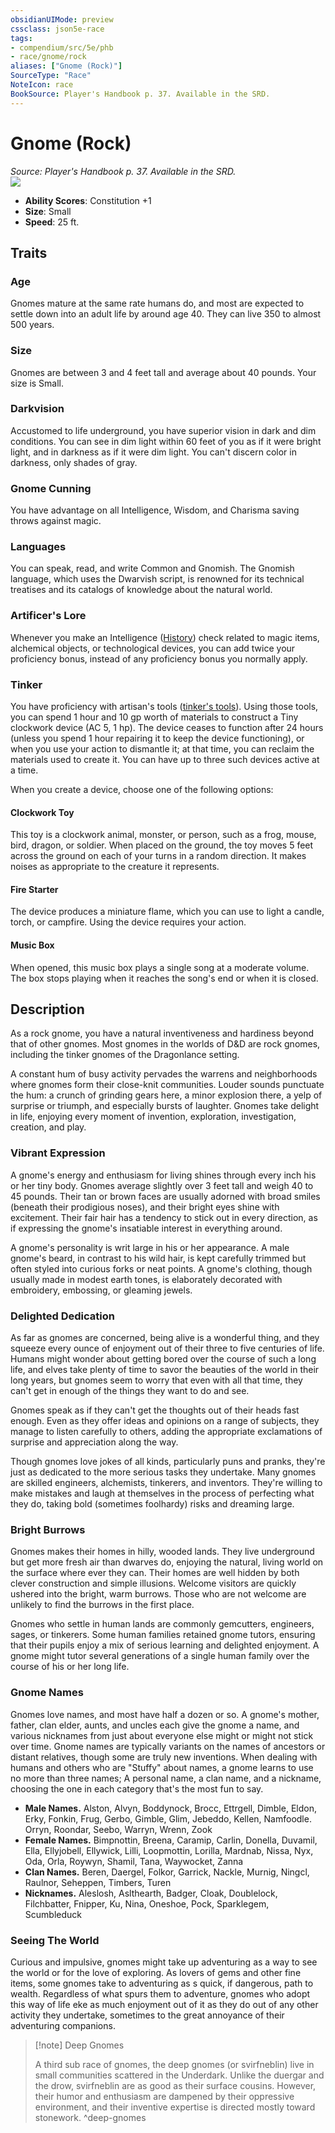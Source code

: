 ```yaml
---
obsidianUIMode: preview
cssclass: json5e-race
tags:
- compendium/src/5e/phb
- race/gnome/rock
aliases: ["Gnome (Rock)"]
SourceType: "Race"
NoteIcon: race
BookSource: Player's Handbook p. 37. Available in the SRD.
---
```

# Gnome (Rock)
*Source: Player's Handbook p. 37. Available in the SRD.*  
![](https://raw.githubusercontent.com/5etools-mirror-2/5etools-img/main/races/PHB/Gnome.webp#right)  

- **Ability Scores**: Constitution +1
- **Size**: Small
- **Speed**: 25 ft.

## Traits

### Age

Gnomes mature at the same rate humans do, and most are expected to settle down into an adult life by around age 40. They can live 350 to almost 500 years.

### Size

Gnomes are between 3 and 4 feet tall and average about 40 pounds. Your size is Small.

### Darkvision

Accustomed to life underground, you have superior vision in dark and dim conditions. You can see in dim light within 60 feet of you as if it were bright light, and in darkness as if it were dim light. You can't discern color in darkness, only shades of gray.

### Gnome Cunning

You have advantage on all Intelligence, Wisdom, and Charisma saving throws against magic.

### Languages

You can speak, read, and write Common and Gnomish. The Gnomish language, which uses the Dwarvish script, is renowned for its technical treatises and its catalogs of knowledge about the natural world.

### Artificer's Lore

Whenever you make an Intelligence ([History](/2-Mechanics/CLI/rules/skills.md#History)) check related to magic items, alchemical objects, or technological devices, you can add twice your proficiency bonus, instead of any proficiency bonus you normally apply.

### Tinker

You have proficiency with artisan's tools ([tinker's tools](/2-Mechanics/CLI/items/tinkers-tools.md)). Using those tools, you can spend 1 hour and 10 gp worth of materials to construct a Tiny clockwork device (AC 5, 1 hp). The device ceases to function after 24 hours (unless you spend 1 hour repairing it to keep the device functioning), or when you use your action to dismantle it; at that time, you can reclaim the materials used to create it. You can have up to three such devices active at a time.

When you create a device, choose one of the following options:

#### Clockwork Toy

This toy is a clockwork animal, monster, or person, such as a frog, mouse, bird, dragon, or soldier. When placed on the ground, the toy moves 5 feet across the ground on each of your turns in a random direction. It makes noises as appropriate to the creature it represents.

#### Fire Starter

The device produces a miniature flame, which you can use to light a candle, torch, or campfire. Using the device requires your action.

#### Music Box

When opened, this music box plays a single song at a moderate volume. The box stops playing when it reaches the song's end or when it is closed.

## Description

As a rock gnome, you have a natural inventiveness and hardiness beyond that of other gnomes. Most gnomes in the worlds of D&D are rock gnomes, including the tinker gnomes of the Dragonlance setting.

A constant hum of busy activity pervades the warrens and neighborhoods where gnomes form their close-knit communities. Louder sounds punctuate the hum: a crunch of grinding gears here, a minor explosion there, a yelp of surprise or triumph, and especially bursts of laughter. Gnomes take delight in life, enjoying every moment of invention, exploration, investigation, creation, and play.

### Vibrant Expression

A gnome's energy and enthusiasm for living shines through every inch his or her tiny body. Gnomes average slightly over 3 feet tall and weigh 40 to 45 pounds. Their tan or brown faces are usually adorned with broad smiles (beneath their prodigious noses), and their bright eyes shine with excitement. Their fair hair has a tendency to stick out in every direction, as if expressing the gnome's insatiable interest in everything around.

A gnome's personality is writ large in his or her appearance. A male gnome's beard, in contrast to his wild hair, is kept carefully trimmed but often styled into curious forks or neat points. A gnome's clothing, though usually made in modest earth tones, is elaborately decorated with embroidery, embossing, or gleaming jewels.

### Delighted Dedication

As far as gnomes are concerned, being alive is a wonderful thing, and they squeeze every ounce of enjoyment out of their three to five centuries of life. Humans might wonder about getting bored over the course of such a long life, and elves take plenty of time to savor the beauties of the world in their long years, but gnomes seem to worry that even with all that time, they can't get in enough of the things they want to do and see.

Gnomes speak as if they can't get the thoughts out of their heads fast enough. Even as they offer ideas and opinions on a range of subjects, they manage to listen carefully to others, adding the appropriate exclamations of surprise and appreciation along the way.

Though gnomes love jokes of all kinds, particularly puns and pranks, they're just as dedicated to the more serious tasks they undertake. Many gnomes are skilled engineers, alchemists, tinkerers, and inventors. They're willing to make mistakes and laugh at themselves in the process of perfecting what they do, taking bold (sometimes foolhardy) risks and dreaming large.

### Bright Burrows

Gnomes makes their homes in hilly, wooded lands. They live underground but get more fresh air than dwarves do, enjoying the natural, living world on the surface where ever they can. Their homes are well hidden by both clever construction and simple illusions. Welcome visitors are quickly ushered into the bright, warm burrows. Those who are not welcome are unlikely to find the burrows in the first place.

Gnomes who settle in human lands are commonly gemcutters, engineers, sages, or tinkerers. Some human families retained gnome tutors, ensuring that their pupils enjoy a mix of serious learning and delighted enjoyment. A gnome might tutor several generations of a single human family over the course of his or her long life.

### Gnome Names

Gnomes love names, and most have half a dozen or so. A gnome's mother, father, clan elder, aunts, and uncles each give the gnome a name, and various nicknames from just about everyone else might or might not stick over time. Gnome names are typically variants on the names of ancestors or distant relatives, though some are truly new inventions. When dealing with humans and others who are "Stuffy" about names, a gnome learns to use no more than three names; A personal name, a clan name, and a nickname, choosing the one in each category that's the most fun to say.

- **Male Names.** Alston, Alvyn, Boddynock, Brocc, Ettrgell, Dimble, Eldon, Erky, Fonkin, Frug, Gerbo, Gimble, Glim, Jebeddo, Kellen, Namfoodle. Orryn, Roondar, Seebo, Warryn, Wrenn, Zook  
- **Female Names.** Bimpnottin, Breena, Caramip, Carlin, Donella, Duvamil, Ella, Ellyjobell, Ellywick, Lilli, Loopmottin, Lorilla, Mardnab, Nissa, Nyx, Oda, Orla, Roywyn, Shamil, Tana, Waywocket, Zanna  
- **Clan Names.** Beren, Daergel, Folkor, Garrick, Nackle, Murnig, Ningcl, Raulnor, Seheppen, Timbers, Turen  
- **Nicknames.** Aleslosh, Aslthearth, Badger, Cloak, Doublelock, Filchbatter, Fnipper, Ku, Nina, Oneshoe, Pock, Sparklegem, Scumbleduck  

### Seeing The World

Curious and impulsive, gnomes might take up adventuring as a way to see the world or for the love of exploring. As lovers of gems and other fine items, some gnomes take to adventuring as s quick, if dangerous, path to wealth. Regardless of what spurs them to adventure, gnomes who adopt this way of life eke as much enjoyment out of it as they do out of any other activity they undertake, sometimes to the great annoyance of their adventuring companions.

> [!note] Deep Gnomes
> 
> A third sub race of gnomes, the deep gnomes (or svirfneblin) live in small communities scattered in the Underdark. Unlike the duergar and the drow, svirfneblin are as good as their surface cousins. However, their humor and enthusiasm are dampened by their oppressive environment, and their inventive expertise is directed mostly toward stonework.
^deep-gnomes